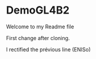 # DemoGL4B2

Welcome to my Readme file

First change after cloning.

I rectified the prévious line (ENISo)
